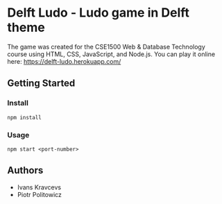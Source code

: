# Delft Ludo - Ludo game in Delft theme
The game was created for the CSE1500 Web & Database Technology course using HTML, CSS, JavaScript, and Node.js. 
You can play it online here: https://delft-ludo.herokuapp.com/

## Getting Started

### Install
```
npm install
```

### Usage
```
npm start <port-number>
```

## Authors
* Ivans Kravcevs
* Piotr Politowicz